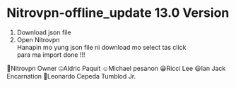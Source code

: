 # Nitrovpn-offline_update 13.0 Version 
1. Download json file 
2. Open Nitrovpn  
Hanapin mo  yung json file ni download mo 
select tas click  
para ma import 
done !!!

🔰Nitrovpn Owner 
🤐Aldric Paquit
☺Michael pesanon
😀Ricci Lee
😃Ian Jack Encarnation
🤗Leonardo Cepeda Tumblod Jr.
